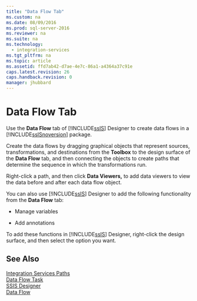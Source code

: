 ```yaml
---
title: "Data Flow Tab"
ms.custom: na
ms.date: 08/09/2016
ms.prod: sql-server-2016
ms.reviewer: na
ms.suite: na
ms.technology: 
  - integration-services
ms.tgt_pltfrm: na
ms.topic: article
ms.assetid: ffd7ab42-d7ae-4e7c-86a1-a4364a37c91e
caps.latest.revision: 26
caps.handback.revision: 0
manager: jhubbard
---
```

# Data Flow Tab
Use the **Data Flow** tab of [!INCLUDE[ssIS](../../Topics/TopicNameContainA/tokens/ssIS_md.md)] Designer to create data flows in a [!INCLUDE[ssISnoversion](../../Topics/TopicNameContainA/tokens/ssISnoversion_md.md)] package.  
  
 Create the data flows by dragging graphical objects that represent sources, transformations, and destinations from the **Toolbox** to the design surface of the **Data Flow** tab, and then connecting the objects to create paths that determine the sequence in which the transformations run.  
  
 Right-click a path, and then click **Data Viewers,** to add data viewers to view the data before and after each data flow object.  
  
 You can also use [!INCLUDE[ssIS](../../Topics/TopicNameContainA/tokens/ssIS_md.md)] Designer to add the following functionality from the **Data Flow** tab:  
  
-   Manage variables  
  
-   Add annotations  
  
 To add these functions in [!INCLUDE[ssIS](../../Topics/TopicNameContainA/tokens/ssIS_md.md)] Designer, right-click the design surface, and then select the option you want.  
  
## See Also  
 [Integration Services Paths](../../Topics/TopicNameNotContainA/Integration-Services-Paths.md)   
 [Data Flow Task](../../Topics/TopicNameNotContainA/Data-Flow-Task.md)   
 [SSIS Designer](../../Topics/TopicNameNotContainA/SSIS-Designer.md)   
 [Data Flow](../../Topics/TopicNameNotContainA/Data-Flow.md)